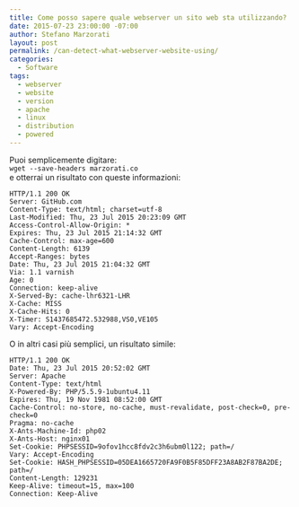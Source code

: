 ```yaml
---
title: Come posso sapere quale webserver un sito web sta utilizzando?
date: 2015-07-23 23:00:00 -07:00
author: Stefano Marzorati
layout: post
permalink: /can-detect-what-webserver-website-using/
categories:
  - Software
tags:
  - webserver
  - website
  - version
  - apache
  - linux
  - distribution
  - powered
---
```

Puoi semplicemente digitare:   
`wget --save-headers marzorati.co`   
e otterrai un risultato con queste informazioni:   

	HTTP/1.1 200 OK
	Server: GitHub.com
	Content-Type: text/html; charset=utf-8
	Last-Modified: Thu, 23 Jul 2015 20:23:09 GMT
	Access-Control-Allow-Origin: *
	Expires: Thu, 23 Jul 2015 21:14:32 GMT
	Cache-Control: max-age=600
	Content-Length: 6139
	Accept-Ranges: bytes
	Date: Thu, 23 Jul 2015 21:04:32 GMT
	Via: 1.1 varnish
	Age: 0
	Connection: keep-alive
	X-Served-By: cache-lhr6321-LHR
	X-Cache: MISS
	X-Cache-Hits: 0
	X-Timer: S1437685472.532988,VS0,VE105
	Vary: Accept-Encoding
	
O in altri casi più semplici, un risultato simile:   

	HTTP/1.1 200 OK
	Date: Thu, 23 Jul 2015 20:52:02 GMT
	Server: Apache
	Content-Type: text/html
	X-Powered-By: PHP/5.5.9-1ubuntu4.11
	Expires: Thu, 19 Nov 1981 08:52:00 GMT
	Cache-Control: no-store, no-cache, must-revalidate, post-check=0, pre-check=0
	Pragma: no-cache
	X-Ants-Machine-Id: php02
	X-Ants-Host: nginx01
	Set-Cookie: PHPSESSID=9ofov1hcc8fdv2c3h6ubm0l122; path=/
	Vary: Accept-Encoding
	Set-Cookie: HASH_PHPSESSID=05DEA1665720FA9F0B5F85DFF23A8AB2F87BA2DE; path=/
	Content-Length: 129231
	Keep-Alive: timeout=15, max=100
	Connection: Keep-Alive